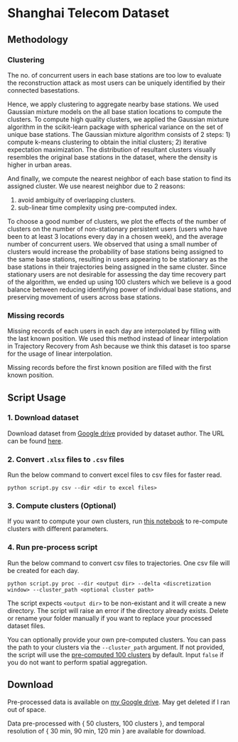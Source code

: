 # Shanghai Telecom Dataset

## Methodology

### Clustering

The no. of concurrent users in each base stations are too low to evaluate the reconstruction attack as most users can be uniquely identified by their connected basestations. 

Hence, we apply clustering to aggregate nearby base stations. We used Gaussian mixture models on the all base station locations to compute the clusters. To compute high quality clusters, we applied the Gaussian mixture algorithm in the scikit-learn package with spherical variance on the set of unique base stations. The Gaussian mixture algorithm consists of 2 steps: 1) compute k-means clustering to obtain the initial clusters; 2) iterative expectation maximization. The distribution of resultant clusters visually resembles the original base stations in the dataset, where the density is higher in urban areas.

And finally, we compute the nearest neighbor of each base station to find its assigned cluster. We use nearest neighbor due to 2 reasons: 
1. avoid ambiguity of overlapping clusters.
2. sub-linear time complexity using pre-computed index.

To choose a good number of clusters, we plot the effects of the number of clusters on the number of non-stationary persistent users (users who have been to at least 3 locations every day in a chosen week), and the average number of concurrent users. We observed that using a small number of clusters would increase the probability of base stations being assigned to the same base stations, resulting in users appearing to be stationary as the base stations in their trajectories being assigned in the same cluster. Since stationary users are not desirable for assessing the day time recovery part of the algorithm, we ended up using 100 clusters which we believe is a good balance between reducing identifying power of individual base stations, and preserving movement of users across base stations.

### Missing records

Missing records of each users in each day are interpolated by filling with the last known position. We used this method instead of linear interpolation in Trajectory Recovery from Ash because we think this dataset is too sparse for the usage of linear interpolation.

Missing records before the first known position are filled with the first known position.

## Script Usage

### 1. Download dataset

Download dataset from [Google drive](https://drive.google.com/file/d/1TWD3QDBrsn90zxbDom94BF4fR-NOp0Pi) provided by dataset author. The URL can be found [here](http://sguangwang.com/TelecomDataset.html).

### 2. Convert `.xlsx` files to `.csv` files

Run the below command to convert excel files to csv files for faster read.

```
python script.py csv --dir <dir to excel files>
```

### 3. Compute clusters (Optional)

If you want to compute your own clusters, run [this notebook](../../../exploratory_analysis/shanghai_bs_anal.ipynb) to re-compute clusters with different parameters.

### 4. Run pre-process script

Run the below command to convert csv files to trajectories. One csv file will be created for each day.

```
python script.py proc --dir <output dir> --delta <discretization window> --cluster_path <optional cluster path>
```

The script expects `<output dir>` to be non-existant and it will create a new directory. The script will raise an error if the directory already exists. Delete or rename your folder manually if you want to replace your processed dataset files.

You can optionally provide your own pre-computed clusters. You can pass the path to your clusters via the `--cluster_path` argument. If not provided, the script will use the [pre-computed 100 clusters](../../../exploratory_analysis/mog_100.npy) by default. Input `false` if you do not want to perform spatial aggregation.

## Download

Pre-processed data is available on [my Google drive](https://drive.google.com/drive/folders/1jSsBABpP-GBpztqmaZp_mXET694bIeHu?usp=sharing). May get deleted if I ran out of space.

Data pre-processed with { 50 clusters, 100 clusters }, and temporal resolution of { 30 min, 90 min, 120 min } are available for download.
